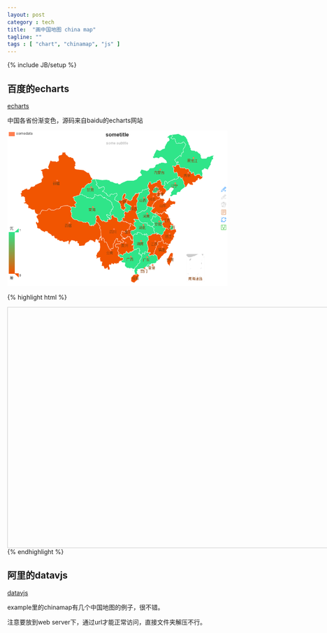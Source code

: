 ```yaml
---
layout: post
category : tech
title:  "画中国地图 china map"
tagline: ""
tags : [ "chart", "chinamap", "js" ] 
---
```

{% include JB/setup %}

## 百度的echarts

[echarts](http://echarts.baidu.com/)

中国各省份渐变色，源码来自baidu的echarts网站

![echarts_chinamap.png](/assets/posts/echarts_chinamap.png)

{% highlight html %}
<!DOCTYPE html>
<html lang="en">
<head>
    <meta charset="utf-8">
    <title>ECharts</title>
</head>

<body>
    <div id="mainMap" style="width:750px;height:530px;border:1px solid #ccc;padding:10px;"></div>
</body>

<script src="http://echarts.baidu.com/build/echarts-plain.js"></script>
<script src="http://echarts.baidu.com/build/echarts-plain-map.js"></script>
<script type="text/javascript">
    var chart_id = 'mainMap';
    var chart_opt = {
    title : {
        text: 'sometitle',
        subtext: 'some subtitle',
        x:'center'
    },
    tooltip : {
        trigger: 'item'
    },
    legend: {
        orient: 'vertical',
        x:'left',
        data:['somedata']
    },
    dataRange: {
        min: 0.000000000001,
        max: 1,
        text:['优','差'],   
        color : ["#2fe589", "#f15501"], 
        calculable : true
    },
    toolbox: {
        show : true,
        orient : 'vertical',
        x: 'right',
        y: 'center',
        feature : {
            mark : {show: true},
            dataView : {show: true, readOnly: false},
            restore : {show: true},
            saveAsImage : {show: true}
        }
    },
    series : [
        {
            name: 'somedata',
            type: 'map',
            mapType: 'china',
            itemStyle:{
                normal:{label:{show:true}},
                emphasis:{label:{show:true}}
            },
            data:[
                {name: '北京',value: Math.round(Math.random()*1)},
                {name: '天津',value: Math.round(Math.random()*1)},
                {name: '上海',value: Math.round(Math.random()*1)},
                {name: '重庆',value: Math.round(Math.random()*1)},
                {name: '河北',value: Math.round(Math.random()*1)},
                {name: '河南',value: Math.round(Math.random()*1)},
                {name: '云南',value: Math.round(Math.random()*1)},
                {name: '辽宁',value: Math.round(Math.random()*1)},
                {name: '黑龙江',value: Math.round(Math.random()*1)},
                {name: '湖南',value: Math.round(Math.random()*1)},
                {name: '安徽',value: Math.round(Math.random()*1)},
                {name: '山东',value: Math.round(Math.random()*1)},
                {name: '新疆',value: Math.round(Math.random()*1)},
                {name: '江苏',value: Math.round(Math.random()*1)},
                {name: '浙江',value: Math.round(Math.random()*1)},
                {name: '江西',value: Math.round(Math.random()*1)},
                {name: '湖北',value: Math.round(Math.random()*1)},
                {name: '广西',value: Math.round(Math.random()*1)},
                {name: '甘肃',value: Math.round(Math.random()*1)},
                {name: '山西',value: Math.round(Math.random()*1)},
                {name: '内蒙古',value: Math.round(Math.random()*1)},
                {name: '陕西',value: Math.round(Math.random()*1)},
                {name: '吉林',value: Math.round(Math.random()*1)},
                {name: '福建',value: Math.round(Math.random()*1)},
                {name: '贵州',value: Math.round(Math.random()*1)},
                {name: '广东',value: Math.round(Math.random()*1)},
                {name: '青海',value: Math.round(Math.random()*1)},
                {name: '西藏',value: Math.round(Math.random()*1)},
                {name: '四川',value: Math.round(Math.random()*1)},
                {name: '宁夏',value: Math.round(Math.random()*1)},
                {name: '海南',value: Math.round(Math.random()*1)},
                {name: '台湾',value: Math.round(Math.random()*1)},
                {name: '香港',value: Math.round(Math.random()*1)},
                {name: '澳门',value: Math.round(Math.random()*1)}
            ]
        }
    ]
};
    var myChart2 = echarts.init(document.getElementById(chart_id));
    myChart2.setOption(chart_opt);
    </script>
</html>
{% endhighlight %}


## 阿里的datavjs

[datavjs](http://tbedp.github.io/datavjs/)

example里的chinamap有几个中国地图的例子，很不错。

注意要放到web server下，通过url才能正常访问，直接文件夹解压不行。 
